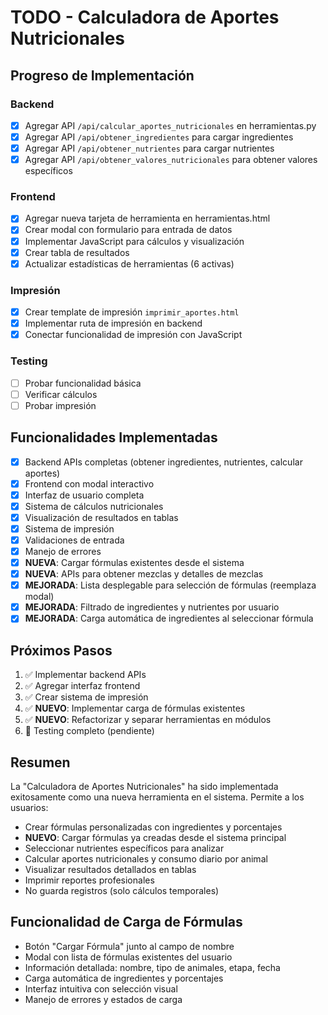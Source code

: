 # TODO - Calculadora de Aportes Nutricionales

## Progreso de Implementación

### Backend
- [x] Agregar API `/api/calcular_aportes_nutricionales` en herramientas.py
- [x] Agregar API `/api/obtener_ingredientes` para cargar ingredientes
- [x] Agregar API `/api/obtener_nutrientes` para cargar nutrientes
- [x] Agregar API `/api/obtener_valores_nutricionales` para obtener valores específicos

### Frontend
- [x] Agregar nueva tarjeta de herramienta en herramientas.html
- [x] Crear modal con formulario para entrada de datos
- [x] Implementar JavaScript para cálculos y visualización
- [x] Crear tabla de resultados
- [x] Actualizar estadísticas de herramientas (6 activas)

### Impresión
- [x] Crear template de impresión `imprimir_aportes.html`
- [x] Implementar ruta de impresión en backend
- [x] Conectar funcionalidad de impresión con JavaScript

### Testing
- [ ] Probar funcionalidad básica
- [ ] Verificar cálculos
- [ ] Probar impresión

## Funcionalidades Implementadas
- [x] Backend APIs completas (obtener ingredientes, nutrientes, calcular aportes)
- [x] Frontend con modal interactivo
- [x] Interfaz de usuario completa
- [x] Sistema de cálculos nutricionales
- [x] Visualización de resultados en tablas
- [x] Sistema de impresión
- [x] Validaciones de entrada
- [x] Manejo de errores
- [x] **NUEVA**: Cargar fórmulas existentes desde el sistema
- [x] **NUEVA**: APIs para obtener mezclas y detalles de mezclas
- [x] **MEJORADA**: Lista desplegable para selección de fórmulas (reemplaza modal)
- [x] **MEJORADA**: Filtrado de ingredientes y nutrientes por usuario
- [x] **MEJORADA**: Carga automática de ingredientes al seleccionar fórmula

## Próximos Pasos
1. ✅ Implementar backend APIs
2. ✅ Agregar interfaz frontend  
3. ✅ Crear sistema de impresión
4. ✅ **NUEVO**: Implementar carga de fórmulas existentes
5. ✅ **NUEVO**: Refactorizar y separar herramientas en módulos
6. 🔄 Testing completo (pendiente)

## Resumen
La "Calculadora de Aportes Nutricionales" ha sido implementada exitosamente como una nueva herramienta en el sistema. Permite a los usuarios:
- Crear fórmulas personalizadas con ingredientes y porcentajes
- **NUEVO**: Cargar fórmulas ya creadas desde el sistema principal
- Seleccionar nutrientes específicos para analizar
- Calcular aportes nutricionales y consumo diario por animal
- Visualizar resultados detallados en tablas
- Imprimir reportes profesionales
- No guarda registros (solo cálculos temporales)

## Funcionalidad de Carga de Fórmulas
- Botón "Cargar Fórmula" junto al campo de nombre
- Modal con lista de fórmulas existentes del usuario
- Información detallada: nombre, tipo de animales, etapa, fecha
- Carga automática de ingredientes y porcentajes
- Interfaz intuitiva con selección visual
- Manejo de errores y estados de carga
